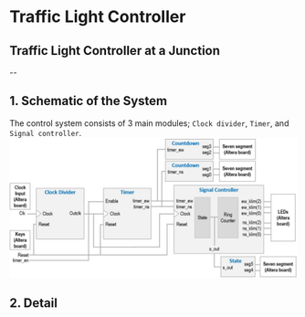 # Traffic Light Controller
Traffic Light Controller at a Junction
--
--
## 1. Schematic of the System
The control system consists of 3 main modules; `Clock divider`, `Timer`, and `Signal controller`.
![alt text](https://github.com/lkyungho/Images/blob/master/traffic-light-controller-structure.jpg "Structure")


## 2. Detail
